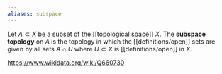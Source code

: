 ```yaml
---
aliases: subspace
---
```

Let $A\subset X$ be a subset of the [[topological space]] $X$. The **subspace topology** on $A$ is the topology in which the [[definitions/open]] sets are given by all sets $A \cap U$ where $U\subset X$ is [[definitions/open]] in $X$. 

https://www.wikidata.org/wiki/Q660730